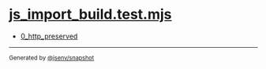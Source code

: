# [js_import_build.test.mjs](../js_import_build.test.mjs)


- [0_http_preserved](0_http_preserved/0_http_preserved.md)

---

<sub>
  Generated by <a href="https://github.com/jsenv/core/tree/main/packages/independent/snapshot">@jsenv/snapshot</a>
</sub>
